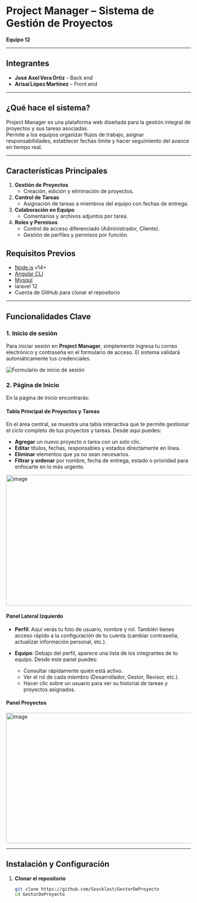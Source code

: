 # Project Manager – Sistema de Gestión de Proyectos

**Equipo 12**

---

## Integrantes

- **José Axel Vera Ortiz** - Back end  
- **Arisaí López Martínez** – Front end

---

## ¿Qué hace el sistema?

Project Manager es una plataforma web diseñada para la gestión integral de proyectos y sus tareas asociadas.  
Permite a los equipos organizar flujos de trabajo, asignar responsabilidades, establecer fechas límite y hacer seguimiento del avance en tiempo real. 

---

## Características Principales

1. **Gestión de Proyectos**  
   - Creación, edición y eliminación de proyectos.  
2. **Control de Tareas**  
   - Asignación de tareas a miembros del equipo con fechas de entrega.  
3. **Colaboración en Equipo**  
   - Comentarios y archivos adjuntos por tarea.  
4. **Roles y Permisos**  
   - Control de acceso diferenciado (Administrador, Cliente).  
   - Gestión de perfiles y permisos por función.

## Requisitos Previos

- [Node.js](https://nodejs.org/) v14+  
- [Angular CLI](https://angular.io/cli)  
- [Mysqul](https://www.postgresql.org/)
- laravel 12  
- Cuenta de GitHub para clonar el repositorio  

---

## Funcionalidades Clave

### 1. **Inicio de sesión**

Para iniciar sesión en **Project Manager**, simplemente ingresa tu correo electrónico y contraseña en el formulario de acceso. El sistema validará automáticamente tus credenciales.

![Formulario de inicio de sesión](https://github.com/user-attachments/assets/6cd633a9-cfd7-430c-943a-e3cc869920e9)

### 2. **Página de Inicio**

En la página de inicio encontrarás:

#### **Tabla Principal de Proyectos y Tareas**

En el área central, se muestra una tabla interactiva que te permite gestionar el ciclo completo de tus proyectos y tareas. Desde aquí puedes:

* **Agregar** un nuevo proyecto o tarea con un solo clic.
* **Editar** títulos, fechas, responsables y estados directamente en línea.
* **Eliminar** elementos que ya no sean necesarios.
* **Filtrar y ordenar** por nombre, fecha de entrega, estado o prioridad para enfocarte en lo más urgente.



<img width="1280" height="356" alt="image" src="https://github.com/user-attachments/assets/07e1d8b1-9f1a-4f28-a2f8-94c448d5301e" />


#### **Panel Lateral Izquierdo**

* **Perfil**: Aquí verás tu foto de usuario, nombre y rol. También tienes acceso rápido a la configuración de tu cuenta (cambiar contraseña, actualizar información personal, etc.).
* **Equipo**: Debajo del perfil, aparece una lista de los integrantes de tu equipo. Desde este panel puedes:

  * Consultar rápidamente quién está activo.
  * Ver el rol de cada miembro (Desarrollador, Gestor, Revisor, etc.).
  * Hacer clic sobre un usuario para ver su historial de tareas y proyectos asignados.





#### **Panel Proyectos**
<img width="1280" height="356" alt="image" src="https://github.com/user-attachments/assets/684e2a7a-b3b2-47e6-818a-2816122a8d01" />




---


## Instalación y Configuración

1. **Clonar el repositorio**  
   ```bash
   git clone https://github.com/Soucklast/GestorDeProyecto
   cd GestorDeProyecto

